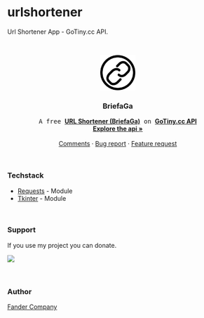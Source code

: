 # urlshortener
Url Shortener App - GoTiny.cc API.

<!-- PROJECT LOGO -->
<br />
<p align="center">
  <a href="https://github.com/Fander-Company/urlshortener">
    <img src="images/logo.png" alt="Logo" width="80" height="80">
  </a>

  <h3 align="center">BriefaGa</h3>

  <p align="center">
    <samp>A free </samp><a href="https://briefa.ga"><strong>URL Shortener (BriefaGa)</strong></a><samp> on </samp><a href="https://briefa.ga"><strong>GoTiny.cc API</strong></a>
    <br />
    <a href="https://github.com/robvanbakel/gotiny-api"><strong>Explore the api »</strong></a>
    <br />
    <br />
    <a href="https://github.com/Fander-Company/urlshortener/issues/1">Comments</a>
    ·
    <a href="https://github.com/Fander-Company/urlshortener/issues">Bug report</a>
    ·
    <a href="https://github.com/Fander-Company/urlshortener/issues">Feature request</a>
  </p>
</p>

<br/>

### Techstack

* [Requests](https://requests.readthedocs.io/) - Module
* [Tkinter](https://docs.python.org/3/library/tkinter.html) - Module

<br/>

### Support

If you use my project you can donate.

<a href="https://www.donationalerts.com/r/fander_company"><img src="https://res.cloudinary.com/dlqffpomw/image/upload/v1658231652/%D0%94%D0%B8%D0%B7%D0%B0%D0%B9%D0%BD_%D0%B1%D0%B5%D0%B7_%D0%BD%D0%B0%D0%B7%D0%B2%D0%B0%D0%BD%D0%B8%D1%8F_20_zf9rbw.png" height="35px"/></a>

<br/>

<!-- LICENSE -->
### Author

[Fander Company](https://fadcomp.tk)
